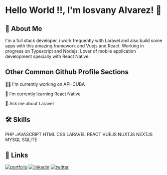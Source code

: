 # Hello World !!, I'm Iosvany Alvarez! 👋


## 🚀 About Me
I'm a full stack developer, i work frequently with Laravel and also build some apps with this
amazing framework and Vuejs and React. Working in progress on Typescript and Nodejs. Lover of 
mobile application development specially with React Native.


## Other Common Github Profile Sections
👩‍💻 I'm currently working on API-CUBA

🧠 I'm currently learning React Native

💬 Ask me about Laravel



## 🛠 Skills
PHP
JAVASCRIPT
HTML
CSS
LARAVEL
REACT
VUEJS
NUXTJS
NEXTJS
MYSQL
SQLITE

## 🔗 Links
[![portfolio](https://img.shields.io/badge/my_portfolio-000?style=for-the-badge&logo=ko-fi&logoColor=white)](https://lucasgio.github.io/portafolio)
[![linkedin](https://img.shields.io/badge/linkedin-0A66C2?style=for-the-badge&logo=linkedin&logoColor=white)](https://www.linkedin.com/in/iosvany-alvarez/?locale=en_US)
[![twitter](https://img.shields.io/badge/twitter-1DA1F2?style=for-the-badge&logo=twitter&logoColor=white)](https://twitter.com/iosdev_91)

